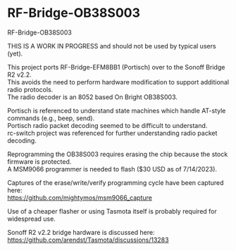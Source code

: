 # RF-Bridge-OB38S003
RF-Bridge-OB38S003

THIS IS A WORK IN PROGRESS and should not be used by typical users (yet).

This project ports RF-Bridge-EFM8BB1 (Portisch) over to the Sonoff Bridge R2 v2.2.  
This avoids the need to perform hardware modification to support additional radio protocols.  
The radio decoder is an 8052 based On Bright OB38S003.

Portisch is referenced to understand state machines which handle AT-style commands (e.g., beep, send).  
Portisch radio packet decoding seemed to be difficult to understand.  
rc-switch project was referenced for further understanding radio packet decoding.

Reprogramming the OB38S003 requires erasing the chip because the stock firmware is protected.  
A MSM9066 programmer is needed to flash ($30 USD as of 7/14/2023).  

Captures of the erase/write/verify programming cycle have been captured here:  
https://github.com/mightymos/msm9066_capture

Use of a cheaper flasher or using Tasmota itself is probably required for widespread use.  

Sonoff R2 v2.2 bridge hardware is discussed here:  
https://github.com/arendst/Tasmota/discussions/13283